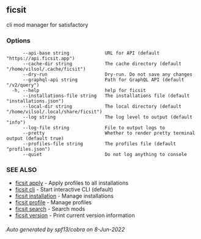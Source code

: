 ## ficsit

cli mod manager for satisfactory

### Options

```
      --api-base string             URL for API (default "https://api.ficsit.app")
      --cache-dir string            The cache directory (default "/home/vilsol/.cache/ficsit")
      --dry-run                     Dry-run. Do not save any changes
      --graphql-api string          Path for GraphQL API (default "/v2/query")
  -h, --help                        help for ficsit
      --installations-file string   The installations file (default "installations.json")
      --local-dir string            The local directory (default "/home/vilsol/.local/share/ficsit")
      --log string                  The log level to output (default "info")
      --log-file string             File to output logs to
      --pretty                      Whether to render pretty terminal output (default true)
      --profiles-file string        The profiles file (default "profiles.json")
      --quiet                       Do not log anything to console
```

### SEE ALSO

* [ficsit apply](ficsit_apply.md)	 - Apply profiles to all installations
* [ficsit cli](ficsit_cli.md)	 - Start interactive CLI (default)
* [ficsit installation](ficsit_installation.md)	 - Manage installations
* [ficsit profile](ficsit_profile.md)	 - Manage profiles
* [ficsit search](ficsit_search.md)	 - Search mods
* [ficsit version](ficsit_version.md)	 - Print current version information

###### Auto generated by spf13/cobra on 8-Jun-2022
